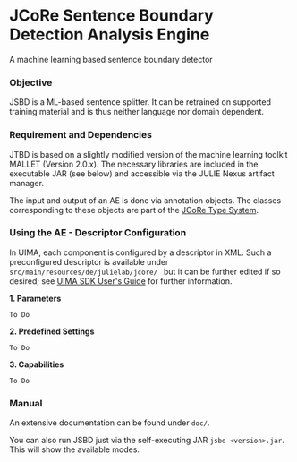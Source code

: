 # JCoRe Sentence Boundary Detection Analysis Engine
A machine learning based sentence boundary detector

### Objective
JSBD is a ML-based sentence splitter. It can be retrained on supported training material and is thus neither language nor domain dependent.

### Requirement and Dependencies
JTBD is based on a slightly modified version of the machine learning toolkit MALLET (Version 2.0.x). The necessary libraries are included in the executable JAR (see below) and accessible via the JULIE Nexus artifact manager.

 The input and output of an AE is done via annotation objects. The classes corresponding to these objects are part of the [JCoRe Type System](https://github.com/JULIELab/jcore-base/tree/master/jcore-types).

### Using the AE - Descriptor Configuration
 In UIMA, each component is configured by a descriptor in XML. Such a preconfigured descriptor is available under `src/main/resources/de/julielab/jcore/ ` but it can be further edited if so desired; see [UIMA SDK User's Guide](https://uima.apache.org/downloads/releaseDocs/2.1.0-incubating/docs/html/tools/tools.html#ugr.tools.cde) for further information.

**1. Parameters**

`To Do`

**2. Predefined Settings**

`To Do`

**3. Capabilities**

`To Do`

### Manual
An extensive documentation can be found under `doc/`.

You can also run JSBD just via the self-executing JAR `jsbd-<version>.jar`. This will show the available modes.
